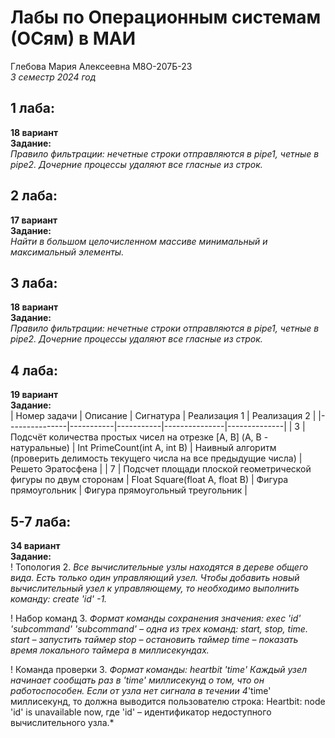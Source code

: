 # Лабы по Операционным системам (ОСям) в МАИ
Глебова Мария Алексеевна М8О-207Б-23  
*3 семестр 2024 год*  

## 1 лаба:  
**18 вариант**  
**Задание:**  
*Правило фильтрации: нечетные строки отправляются в pipe1, четные в pipe2.
Дочерние процессы удаляют все гласные из строк.*  

## 2 лаба:  
**17 вариант**  
**Задание:**  
*Найти в большом целочисленном массиве минимальный и максимальный элементы.*

## 3 лаба:  
**18 вариант**  
**Задание:**  
*Правило фильтрации: нечетные строки отправляются в pipe1, четные в pipe2.
Дочерние процессы удаляют все гласные из строк.*  

## 4 лаба:  
**19 вариант**  
**Задание:**  
| Номер задачи	| Описание	| Сигнатура |	Реализация 1	| Реализация 2 |
|---------------|-----------|-----------|---------------|--------------|
| 3 | Подсчёт количества простых чисел на отрезке [A, B] (A, B - натуральные) |	Int PrimeCount(int A, int B) | Наивный алгоритм (проверить делимость текущего числа на все предыдущие числа) | Решето Эратосфена |
| 7 |	Подсчет площади плоской геометрической фигуры по двум сторонам |	Float Square(float A, float B) | Фигура прямоугольник | Фигура прямоугольный треугольник |

## 5-7 лаба:  
**34 вариант**  
**Задание:**  
! Топология 2.
*Все вычислительные узлы находятся в дереве общего вида. Есть только один управляющий узел. Чтобы добавить новый вычислительный узел к управляющему, то необходимо выполнить команду: create 'id' -1.*

! Набор команд 3.
*Формат команды сохранения значения: exec 'id' 'subcommand'
'subcommand' – одна из трех команд: start, stop, time. start – запустить таймер stop – остановить таймер time – показать время локального таймера в миллисекундах.*

! Команда проверки 3.
*Формат команды: heartbit 'time'
Каждый узел начинает сообщать раз в 'time' миллисекунд о том, что он работоспособен. Если от узла нет сигнала в течении 4*'time' миллисекунд, то должна выводится пользователю строка: Heartbit: node 'id' is unavailable now, где 'id' – идентификатор недоступного вычислительного узла.*
